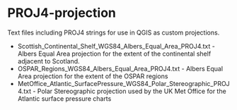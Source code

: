 # PROJ4-projection

Text files including PROJ4 strings for use in QGIS as custom projections.

* Scottish_Continental_Shelf_WGS84_Albers_Equal_Area_PROJ4.txt - Albers Equal Area projection for the extent of the continental shelf adjacent to Scotland.
* OSPAR_Regions_WGS84_Albers_Equal_Area_PROJ4.txt - Albers Equal Area projection for the extent of the OSPAR regions
* MetOffice_Atlantic_SurfacePressure_WGS84_Polar_Stereographic_PROJ4.txt - Polar Stereographic projection used by the UK Met Office for the Atlantic surface pressure charts
